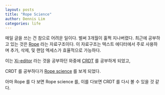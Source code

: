 ```yaml
---
layout: posts
title: "Rope Science"
author: Dennis Lim
categories: life
---
```


매일 글을 쓰는 건 참으로 어려운 일이다. 벌써 3개월이 훌쩍 지나버렸다.
최근에 공부하고 있는 것은 [Rope](<https://en.wikipedia.org/wiki/Rope_(data_structure)>) 라는 자료구조이다.
이 자료구조는 텍스트 에디터에서 주로 사용하며 추가, 삭제, 및 랜덤 엑세스가 효율적으로 가능하다.

이는 [Xi-editor](https://xi-editor.io/xi-editor/) 라는 것을 공부하던 와중에 [CRDT](https://xi-editor.io/docs/crdt-details.html) 를 공부하게 되었고,

CRDT 를 공부하다가 [Rope science](https://github.com/xi-editor/xi-editor/blob/master/docs/docs/rope_science_01.md) 를 보게 되었다.

아마 Rope 를 다 보면 Rope science 를, 이를 다보면 CRDT 를 다시 볼 수 있을 것 같다.
